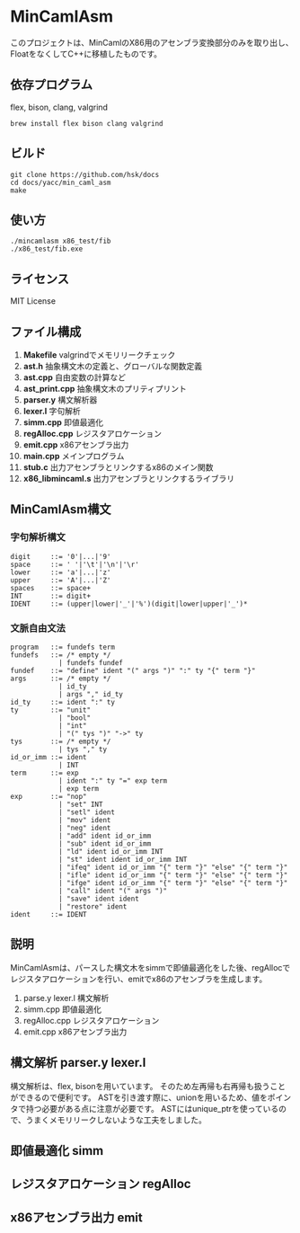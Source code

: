 # MinCamlAsm

このプロジェクトは、MinCamlのX86用のアセンブラ変換部分のみを取り出し、FloatをなくしてC++に移植したものです。

## 依存プログラム

flex, bison, clang, valgrind

    brew install flex bison clang valgrind

## ビルド

    git clone https://github.com/hsk/docs
    cd docs/yacc/min_caml_asm
    make

## 使い方

	./mincamlasm x86_test/fib
    ./x86_test/fib.exe

## ライセンス

MIT License

## ファイル構成

1. __Makefile__ valgrindでメモリリークチェック
2. __ast.h__ 抽象構文木の定義と、グローバルな関数定義
3. __ast.cpp__ 自由変数の計算など
4. __ast_print.cpp__ 抽象構文木のプリティプリント
5. __parser.y__ 構文解析器
6. __lexer.l__ 字句解析
7. __simm.cpp__ 即値最適化
8. __regAlloc.cpp__ レジスタアロケーション
9. __emit.cpp__ x86アセンブラ出力
10. __main.cpp__ メインプログラム
11. __stub.c__ 出力アセンブラとリンクするx86のメイン関数
12. __x86_libmincaml.s__ 出力アセンブラとリンクするライブラリ

## MinCamlAsm構文

### 字句解析構文

    digit     ::= '0'|...|'9'
    space     ::= ' '|'\t'|'\n'|'\r'
    lower     ::= 'a'|...|'z'
    upper     ::= 'A'|...|'Z'
    spaces    ::= space+
    INT       ::= digit+
    IDENT     ::= (upper|lower|'_'|'%')(digit|lower|upper|'_')* 

### 文脈自由文法

    program   ::= fundefs term
    fundefs   ::= /* empty */
                | fundefs fundef
    fundef    ::= "define" ident "(" args ")" ":" ty "{" term "}"
    args      ::= /* empty */
                | id_ty
                | args "," id_ty
    id_ty     ::= ident ":" ty
    ty        ::= "unit"
                | "bool"
                | "int"
                | "(" tys ")" "->" ty
    tys       ::= /* empty */
                | tys "," ty
    id_or_imm ::= ident
                | INT
    term      ::= exp
                | ident ":" ty "=" exp term
                | exp term
    exp       ::= "nop"
                | "set" INT
                | "setl" ident
                | "mov" ident
                | "neg" ident
                | "add" ident id_or_imm
                | "sub" ident id_or_imm
                | "ld" ident id_or_imm INT
                | "st" ident ident id_or_imm INT
                | "ifeq" ident id_or_imm "{" term "}" "else" "{" term "}"
                | "ifle" ident id_or_imm "{" term "}" "else" "{" term "}"
                | "ifge" ident id_or_imm "{" term "}" "else" "{" term "}"
                | "call" ident "(" args ")"
                | "save" ident ident
                | "restore" ident
    ident     ::= IDENT

## 説明

MinCamlAsmは、パースした構文木をsimmで即値最適化をした後、regAllocでレジスタアロケーションを行い、emitでx86のアセンブラを生成します。

1. parse.y lexer.l 構文解析
2. simm.cpp 即値最適化
3. regAlloc.cpp レジスタアロケーション
4. emit.cpp x86アセンブラ出力

## 構文解析 parser.y lexer.l

構文解析は、flex, bisonを用いています。
そのため左再帰も右再帰も扱うことができるので便利です。
ASTを引き渡す際に、unionを用いるため、値をポインタで持つ必要がある点に注意が必要です。
ASTにはunique_ptrを使っているので、うまくメモリリークしないような工夫をしました。

## 即値最適化 simm

## レジスタアロケーション regAlloc

## x86アセンブラ出力 emit
